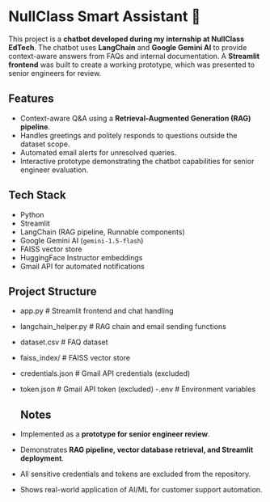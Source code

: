 # NullClass Smart Assistant 🤖

This project is a **chatbot developed during my internship at NullClass EdTech**. The chatbot uses **LangChain** and **Google Gemini AI** to provide context-aware answers from FAQs and internal documentation. A **Streamlit frontend** was built to create a working prototype, which was presented to senior engineers for review.

## Features
- Context-aware Q&A using a **Retrieval-Augmented Generation (RAG) pipeline**.
- Handles greetings and politely responds to questions outside the dataset scope.
- Automated email alerts for unresolved queries.
- Interactive prototype demonstrating the chatbot capabilities for senior engineer evaluation.

## Tech Stack
- Python  
- Streamlit  
- LangChain (RAG pipeline, Runnable components)  
- Google Gemini AI (`gemini-1.5-flash`)  
- FAISS vector store  
- HuggingFace Instructor embeddings  
- Gmail API for automated notifications  

## Project Structure
- app.py # Streamlit frontend and chat handling
- langchain_helper.py # RAG chain and email sending functions
- dataset.csv # FAQ dataset
- faiss_index/ # FAISS vector store
- credentials.json # Gmail API credentials (excluded)
- token.json # Gmail API token (excluded)
-.env # Environment variables

  ## Notes
- Implemented as a **prototype for senior engineer review**.
- Demonstrates **RAG pipeline, vector database retrieval, and Streamlit deployment**.
- All sensitive credentials and tokens are excluded from the repository.
- Shows real-world application of AI/ML for customer support automation.
